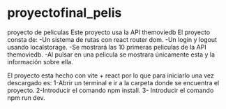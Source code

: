 # proyectofinal_pelis
proyecto de peliculas
Este proyecto usa la API themoviedb
El proyecto consta de:
-Un sistema de rutas con react router dom.
-Un login y logout usando localstorage.
-Se mostrará las 10 primeras peliculas de la API themoviedb.
-Al pulsar en una pelicula se mostrara únicamente esta y la información sobre ella.

El proyecto esta hecho con vite + react por lo que para iniciarlo una vez descargado es:
1-Abrir un terminal e ir a la carpeta donde se encuentra el proyecto.
2-Introducir el comando npm install.
3- Introducir el comando npm run dev.
